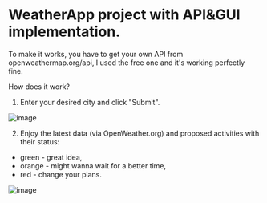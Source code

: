 # WeatherApp project with API&GUI implementation.


To make it works, you have to get your own API from openweathermap.org/api, I used the free one and it's working perfectly fine.

How does it work?
1. Enter your desired city and click "Submit".

![image](https://user-images.githubusercontent.com/114396056/219967347-26e88cfe-5fa5-47a8-95ac-96dbec04ff22.png)

2. Enjoy the latest data (via OpenWeather.org) and proposed activities with their status:
  - green - great idea,
  - orange - might wanna wait for a better time,
  - red - change your plans.

![image](https://user-images.githubusercontent.com/114396056/219967517-7e4c8417-a2a1-4a0c-943a-44e1b29af5f1.png)

